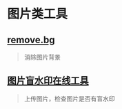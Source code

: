 # 图片类工具

## [remove.bg](https://www.remove.bg/zh/upload)

> 消除图片背景

## [图片盲水印在线工具](https://stegonline.iculture.cc/)

> 上传图片，检查图片是否有盲水印
